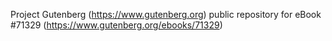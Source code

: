 Project Gutenberg (https://www.gutenberg.org) public repository
for eBook #71329 (https://www.gutenberg.org/ebooks/71329)

